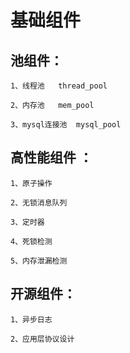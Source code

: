 # 基础组件

## 池组件：
    1、线程池   thread_pool

    2、内存池   mem_pool

    3、mysql连接池  mysql_pool

## 高性能组件 ：
    1、原子操作

    2、无锁消息队列

    3、定时器

    4、死锁检测

    5、内存泄漏检测

## 开源组件：
    1、异步日志

    2、应用层协议设计